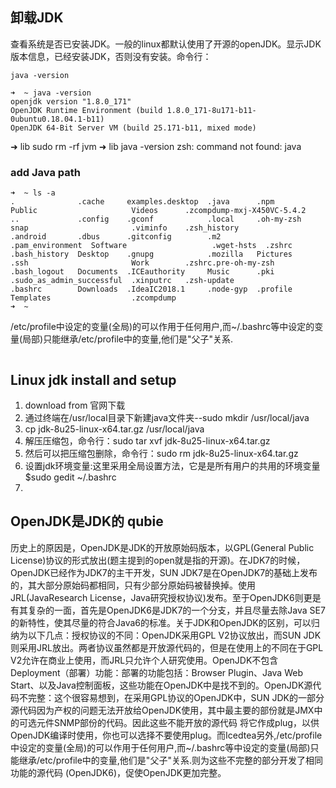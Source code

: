 ## 卸载JDK
查看系统是否已安装JDK。一般的linux都默认使用了开源的openJDK。显示JDK版本信息，已经安装JDK，否则没有安装。命令行：
```
java -version   

➜  ~ java -version
openjdk version "1.8.0_171"
OpenJDK Runtime Environment (build 1.8.0_171-8u171-b11-0ubuntu0.18.04.1-b11)
OpenJDK 64-Bit Server VM (build 25.171-b11, mixed mode)
```
➜  lib sudo rm -rf jvm 
➜  lib java -version
zsh: command not found: java

### add Java path
```
➜  ~ ls -a
.              .cache     examples.desktop  .java      .npm              Public                     Videos      .zcompdump-mxj-X450VC-5.4.2
..             .config    .gconf            .local     .oh-my-zsh        snap                       .viminfo    .zsh_history
.android       .dbus      .gitconfig        .m2        .pam_environment  Software                   .wget-hsts  .zshrc
.bash_history  Desktop    .gnupg            .mozilla   Pictures          .ssh                       Work        .zshrc.pre-oh-my-zsh
.bash_logout   Documents  .ICEauthority     Music      .pki              .sudo_as_admin_successful  .xinputrc   .zsh-update
.bashrc        Downloads  .IdeaIC2018.1     .node-gyp  .profile          Templates                  .zcompdump
➜  ~ 
```

/etc/profile中设定的变量(全局)的可以作用于任何用户,而~/.bashrc等中设定的变量(局部)只能继承/etc/profile中的变量,他们是"父子"关系.
```
```

## Linux jdk install and setup
1. download from 官网下载
2. 通过终端在/usr/local目录下新建java文件夹--sudo mkdir /usr/local/java
3. cp jdk-8u25-linux-x64.tar.gz /usr/local/java
4. 解压压缩包，命令行：sudo tar xvf jdk-8u25-linux-x64.tar.gz
5. 然后可以把压缩包删除，命令行：sudo rm jdk-8u25-linux-x64.tar.gz
6. 设置jdk环境变量:这里采用全局设置方法，它是是所有用户的共用的环境变量  $sudo gedit ~/.bashrc
7.

##  OpenJDK是JDK的 qubie
历史上的原因是，OpenJDK是JDK的开放原始码版本，以GPL(General Public License)协议的形式放出(题主提到的open就是指的开源)。在JDK7的时候，OpenJDK已经作为JDK7的主干开发，SUN JDK7是在OpenJDK7的基础上发布的，其大部分原始码都相同，只有少部分原始码被替换掉。使用JRL(JavaResearch License，Java研究授权协议)发布。至于OpenJDK6则更是有其复杂的一面，首先是OpenJDK6是JDK7的一个分支，并且尽量去除Java SE7的新特性，使其尽量的符合Java6的标准。关于JDK和OpenJDK的区别，可以归纳为以下几点：授权协议的不同：OpenJDK采用GPL V2协议放出，而SUN JDK则采用JRL放出。两者协议虽然都是开放源代码的，但是在使用上的不同在于GPL V2允许在商业上使用，而JRL只允许个人研究使用。OpenJDK不包含Deployment（部署）功能：部署的功能包括：Browser Plugin、Java Web Start、以及Java控制面板，这些功能在OpenJDK中是找不到的。OpenJDK源代码不完整：这个很容易想到，在采用GPL协议的OpenJDK中，SUN JDK的一部分源代码因为产权的问题无法开放给OpenJDK使用，其中最主要的部份就是JMX中的可选元件SNMP部份的代码。因此这些不能开放的源代码 将它作成plug，以供OpenJDK编译时使用，你也可以选择不要使用plug。而Icedtea另外,/etc/profile中设定的变量(全局)的可以作用于任何用户,而~/.bashrc等中设定的变量(局部)只能继承/etc/profile中的变量,他们是"父子"关系.则为这些不完整的部分开发了相同功能的源代码 (OpenJDK6)，促使OpenJDK更加完整。